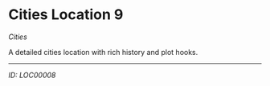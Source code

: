 # Cities Location 9

*Cities*

A detailed cities location with rich history and plot hooks.

---
*ID: LOC00008*